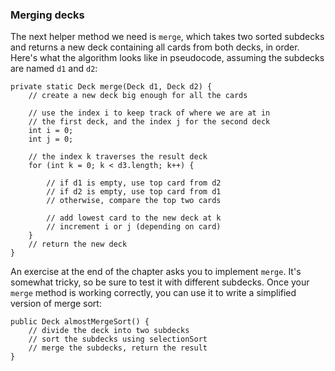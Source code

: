###  Merging decks



The next helper method we need is `merge`, which takes two sorted subdecks and returns a new deck containing all cards from both decks, in order.
Here's what the algorithm looks like in pseudocode, assuming the subdecks are named `d1` and `d2`:

```code
private static Deck merge(Deck d1, Deck d2) {
    // create a new deck big enough for all the cards

    // use the index i to keep track of where we are at in
    // the first deck, and the index j for the second deck
    int i = 0;
    int j = 0;

    // the index k traverses the result deck
    for (int k = 0; k < d3.length; k++) {

        // if d1 is empty, use top card from d2
        // if d2 is empty, use top card from d1
        // otherwise, compare the top two cards

        // add lowest card to the new deck at k
        // increment i or j (depending on card)
    }
    // return the new deck
}
```

An exercise at the end of the chapter asks you to implement `merge`.
It's somewhat tricky, so be sure to test it with different subdecks.
Once your `merge` method is working correctly, you can use it to write a simplified version of merge sort:

```code
public Deck almostMergeSort() {
    // divide the deck into two subdecks
    // sort the subdecks using selectionSort
    // merge the subdecks, return the result
}
```